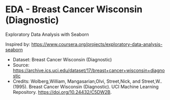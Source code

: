 
# EDA - Breast Cancer Wisconsin (Diagnostic)

Exploratory Data Analysis with Seaborn


Inspired by: https://www.coursera.org/projects/exploratory-data-analysis-seaborn



- Dataset: Breast Cancer Wisconsin (Diagnostic)
- Source: https://archive.ics.uci.edu/dataset/17/breast+cancer+wisconsin+diagnostic
- Credits: Wolberg,William, Mangasarian,Olvi, Street,Nick, and Street,W.. (1995). Breast Cancer Wisconsin (Diagnostic). UCI Machine Learning Repository. https://doi.org/10.24432/C5DW2B.



